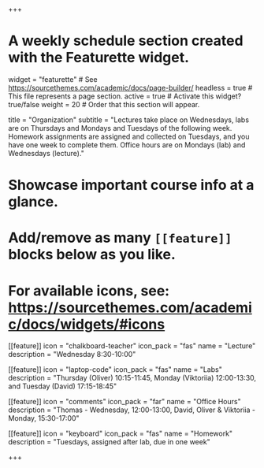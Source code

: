 +++
# A weekly schedule section created with the Featurette widget.
widget = "featurette"  # See https://sourcethemes.com/academic/docs/page-builder/
headless = true  # This file represents a page section.
active = true  # Activate this widget? true/false
weight = 20  # Order that this section will appear.

title = "Organization"
subtitle = "Lectures take place on Wednesdays, labs are on Thursdays and Mondays and Tuesdays of the following week. Homework assignments are assigned and collected on Tuesdays, and you have one week to complete them. Office hours are on Mondays (lab) and Wednesdays (lecture)."

# Showcase important course info at a glance.
# 
# Add/remove as many `[[feature]]` blocks below as you like.
# 
# For available icons, see: https://sourcethemes.com/academic/docs/widgets/#icons

[[feature]]
  icon = "chalkboard-teacher"
  icon_pack = "fas"
  name = "Lecture"
  description = "Wednesday 8:30-10:00"  
  
[[feature]]
  icon = "laptop-code"
  icon_pack = "fas"
  name = "Labs"
  description = "Thursday (Oliver) 10:15-11:45, Monday (Viktoriia) 12:00-13:30, and Tuesday (David) 17:15-18:45"  

  
[[feature]]
  icon = "comments"
  icon_pack = "far"
  name = "Office Hours"
  description = "Thomas - Wednesday, 12:00-13:00, David, Oliver & Viktoriia - Monday, 15:30-17:00"  
  
[[feature]]
  icon = "keyboard"
  icon_pack = "fas"
  name = "Homework"
  description = "Tuesdays, assigned after lab, due in one week"
  
+++
